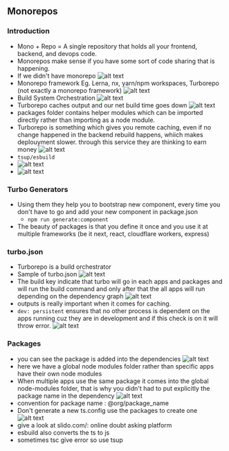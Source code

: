 ## Monorepos

### Introduction

- Mono + Repo = A single repository that holds all your frontend, backend, and devops code.
- Monorepos make sense if you have some sort of code sharing that is happening.
- If we didn't have monorepo
  ![alt text](img/image.png)
- Monorepo framework Eg. Lerna, nx, yarn/npm workspaces, Turborepo (not exactly a monorepo framework)
  ![alt text](img/image-1.png)
- Build System Orchestration
  ![alt text](img/image-2.png)
- Turborepo caches output and our net build time goes down
  ![alt text](img/image-3.png)
- packages folder contains helper modules which can be imported directly rather than importing as a node module.
- Turborepo is something which gives you remote caching, even if no change happened in the backend rebuild happens, whiich makes deplouyment slower. through this service they are thinking to earn money
  ![alt text](img/image-4.png)
- `tsup/esbuild`
- ![alt text](img/image-5.png)
- ![alt text](img/image-6.png)

### Turbo Generators

- Using them they help you to bootstrap new component, every time you don't have to go and add your new component in package.json
  - `npm run generate:component`
- The beauty of packages is that you define it once and you use it at multiple frameworks (be it next, react, cloudflare workers, express)

### turbo.json

- Turborepo is a build orchestrator
- Sample of turbo.json
  ![alt text](image.png)
- The build key indicate that turbo will go in each apps and packages and will run the build command and only after that the all apps will run depending on the dependency graph
  ![alt text](image-1.png)
- outputs is really important when it comes for caching.
- `dev: persistent` ensures that no other process is dependent on the apps running cuz they are in development and if this check is on it will throw error.
  ![alt text](image-2.png)

### Packages

- you can see the package is added into the dependencies
  ![alt text](image-3.png)
- here we have a global node modules folder rather than specific apps have their own node modules
- When multiple apps use the same package it comes into the global node-modules folder, that is why you didn't had to put explicitly the package name in the dependency
  ![alt text](image-4.png)
- convention for package name : @org/package_name
- Don't generate a new ts.config use the packages to create one
  ![alt text](image-5.png)
- give a look at slido.com/: online doubt asking platform
- esbuild also converts the ts to js
- sometimes tsc give error so use tsup
